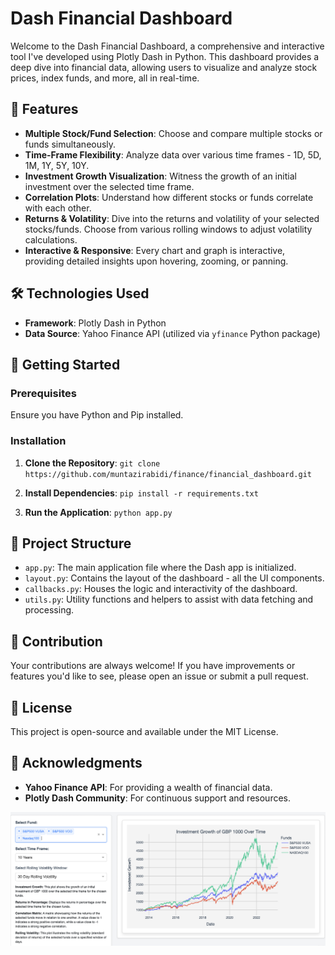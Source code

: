 # Dash Financial Dashboard

Welcome to the Dash Financial Dashboard, a comprehensive and interactive tool I've developed using Plotly Dash in Python. This dashboard provides a deep dive into financial data, allowing users to visualize and analyze stock prices, index funds, and more, all in real-time.

## 🌟 Features

- **Multiple Stock/Fund Selection**: Choose and compare multiple stocks or funds simultaneously.
- **Time-Frame Flexibility**: Analyze data over various time frames - 1D, 5D, 1M, 1Y, 5Y, 10Y.
- **Investment Growth Visualization**: Witness the growth of an initial investment over the selected time frame.
- **Correlation Plots**: Understand how different stocks or funds correlate with each other.
- **Returns & Volatility**: Dive into the returns and volatility of your selected stocks/funds. Choose from various rolling windows to adjust volatility calculations.
- **Interactive & Responsive**: Every chart and graph is interactive, providing detailed insights upon hovering, zooming, or panning.

## 🛠️ Technologies Used

- **Framework**: Plotly Dash in Python
- **Data Source**: Yahoo Finance API (utilized via `yfinance` Python package)

## 🚀 Getting Started

### Prerequisites

Ensure you have Python and Pip installed.

### Installation

1. **Clone the Repository**:
`git clone https://github.com/muntazirabidi/finance/financial_dashboard.git`


2. **Install Dependencies**:
`pip install -r requirements.txt`


3. **Run the Application**:
`python app.py`


## 📁 Project Structure

- `app.py`: The main application file where the Dash app is initialized.
- `layout.py`: Contains the layout of the dashboard - all the UI components.
- `callbacks.py`: Houses the logic and interactivity of the dashboard.
- `utils.py`: Utility functions and helpers to assist with data fetching and processing.

## 🤝 Contribution

Your contributions are always welcome! If you have improvements or features you'd like to see, please open an issue or submit a pull request.

## 📜 License

This project is open-source and available under the MIT License.

## 🙏 Acknowledgments

- **Yahoo Finance API**: For providing a wealth of financial data.
- **Plotly Dash Community**: For continuous support and resources.

![Dashboard Screenshot](./assets/Dashboard.png)

